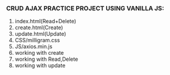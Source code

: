 ### CRUD AJAX PRACTICE PROJECT USING VANILLA JS:

1. index.html(Read+Delete)
2. create.html(Create)
3. update.html(Update)
4. CSS/milligram.css
5. JS/axios.min.js
6. working with create
7. working with Read,Delete
8. working with update
